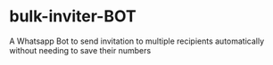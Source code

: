# bulk-inviter-BOT
A Whatsapp Bot to send invitation to multiple recipients automatically without needing to save their numbers
